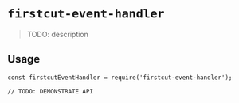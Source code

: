 # `firstcut-event-handler`

> TODO: description

## Usage

```
const firstcutEventHandler = require('firstcut-event-handler');

// TODO: DEMONSTRATE API
```
